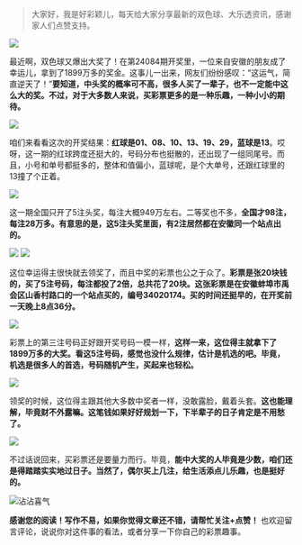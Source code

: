 > 大家好，我是好彩颖儿，每天给大家分享最新的双色球、大乐透资讯，感谢家人们点赞支持。

![](https://cdn.jsdelivr.net/gh/wangwenjie1314/PicCDN/2024-7-24/1721783086601-image.png)


最近啊，双色球又爆出大奖了！在第24084期开奖里，一位来自安徽的朋友成了幸运儿，拿到了1899万多的奖金。这事儿一出来，网友们纷纷感叹：“这运气，简直逆天了！”**要知道，中头奖的概率可不高，很多人买了一辈子，也不一定能中这么大的奖。不过，对于大多数人来说，买彩票更多的是一种乐趣，一种小小的期待。**

![](https://cdn.jsdelivr.net/gh/wangwenjie1314/PicCDN/2024-7-24/1721783255763-image.png)


咱们来看看这次的开奖结果：**红球是01、08、10、13、19、29，蓝球是13**。哎呀，这一期的红球跨度还挺大的，号码分布也挺散的，还出现了一组同尾号。而且，小号和单号都挺多的，整体和值偏小，蓝球呢，是个大单号，还跟红球里的13撞了个正着。

![](https://cdn.jsdelivr.net/gh/wangwenjie1314/PicCDN/2024-7-24/1721783213210-image.png)


这一期全国只开了5注头奖，每注大概949万左右。二等奖也不多，**全国才98注，每注28万多。有意思的是，这5注头奖里面，有2注居然都在安徽同一个站点出的。**


![](https://cdn.jsdelivr.net/gh/wangwenjie1314/PicCDN/2024-7-27/1722039016369-image.png)
![](https://cdn.jsdelivr.net/gh/wangwenjie1314/PicCDN/2024-7-24/1721783239568-image.png)


这位幸运得主很快就去领奖了，而且中奖的彩票也公之于众了。**彩票是张20块钱的，买了5注号码，每注都投了2倍，总共花了20块。这张彩票是在安徽蚌埠市禹会区山香村路口的一个站点买的，编号34020174。买的时间还挺早的，在开奖前一天晚上8点36分。**

![](https://cdn.jsdelivr.net/gh/wangwenjie1314/PicCDN/2024-7-24/1721783197153-image.png)


彩票上的第三注号码正好跟开奖号码一模一样，**这样一来，这位得主就拿下了1899万多的大奖。看这5注号码，感觉也没什么规律，估计是机选的吧。毕竟，机选是很多人的首选，号码随机产生，买起来也轻松。**


![](https://cdn.jsdelivr.net/gh/wangwenjie1314/PicCDN/2024-7-27/1722038976350-image.png)


领奖的时候，这位得主跟其他大多数中奖者一样，没敢露脸，戴着头套。**这也能理解，毕竟财不外露嘛。这笔钱如果好好规划一下，下半辈子的日子肯定是不用愁了。**


![](https://cdn.jsdelivr.net/gh/wangwenjie1314/PicCDN/2024-7-27/1722039149341-image.png)


不过话说回来，买彩票还是要量力而行。毕竟，**能中大奖的人毕竟是少数，咱们还是得踏踏实实地过日子。当然了，偶尔买上几注，给生活添点儿乐趣，也是挺好的。**


![沾沾喜气](https://cdn.jsdelivr.net/gh/wangwenjie1314/PicCDN/2024-7-18/1721265508022-image.png)


**感谢您的阅读！写作不易，如果你觉得文章还不错，请帮忙关注+点赞！** 也欢迎留言评论，说说你对这件事的看法，或者分享一下你自己的彩票趣事。
